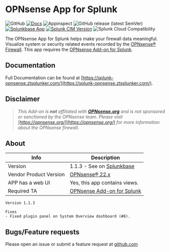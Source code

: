 # OPNsense App for Splunk

![GitHub](https://img.shields.io/github/license/ZachChristensen28/Opnsense_App_for_Splunk)
[![Docs](https://github.com/ZachChristensen28/Opnsense_App_for_Splunk/actions/workflows/docs.yml/badge.svg)](https://splunk-opnsense.ztsplunker.com/)
![Appinspect](https://github.com/ZachChristensen28/Opnsense_App_for_Splunk/actions/workflows/appinspect.yml/badge.svg)
![GitHub release (latest SemVer)](https://img.shields.io/github/v/release/ZachChristensen28/Opnsense_App_for_Splunk)
[![Splunkbase App](https://img.shields.io/badge/Splunkbase-Opnsense%20App%20for%20Splunk-blue)](https://splunkbase.splunk.com/app/5372/)
[![Splunk CIM Version](https://img.shields.io/badge/Splunk%20CIM%20Version-4.x|5.x-success)](https://docs.splunk.com/Documentation/CIM/latest/User/Overview)
![Splunk Cloud Compatibility](https://img.shields.io/badge/Splunk%20Cloud%20Ready-Victoria%20|%20Classic-informational?logo=splunk)

The OPNsense App for Splunk helps make your firewall data meaningful. Visualize system or security related events recorded by the [OPNsense® Firewall](https://opnsense.org/). This app requires the [OPNsense Add-on for Splunk](https://splunkbase.splunk.com/app/4538/).

## Documentation

Full Documentation can be found at [https://splunk-opnsense.ztsplunker.com/](https://splunk-opnsense.ztsplunker.com/).

## Disclaimer

> *This Add-on is __not__ affiliated with [__OPNsense.org__](https://opnsense.org/) and is not sponsored or sanctioned by the OPNsense team. Please visit [https://opnsense.org/](https://opnsense.org/) for more information about the OPNsense firewall.*

## About

 Info | Description
------|----------
Version | 1.1.3 - See on [Splunkbase](https://splunkbase.splunk.com/app/5372/)
Vendor Product Version | [OPNsense® 22.x](https://opnsense.org/)
APP has a web UI | Yes, this app contains views.
Required TA | [OPNsense Add-on for Splunk](https://splunkbase.splunk.com/app/4538/)

```TEXT
Version 1.1.3

Fixes
- Fixed plugin panel on System Overview dashboard (#8).
```

## Bugs/Feature requests

Please open an issue or submit a feature request at [github.com](https://github.com/ZachChristensen28/Opnsense_App_for_Splunk/issues)
